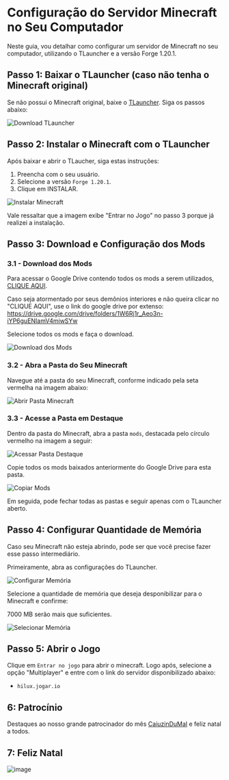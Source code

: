 # Configuração do Servidor Minecraft no Seu Computador

Neste guia, vou detalhar como configurar um servidor de Minecraft no seu computador, utilizando o TLauncher e a versão Forge 1.20.1.

## Passo 1: Baixar o TLauncher (caso não tenha o Minecraft original)

Se não possui o Minecraft original, baixe o [TLauncher](https://tlauncher.org/en/). Siga os passos abaixo:

![Download TLauncher](https://github.com/minecraft-hilux/tutorial-2023.2/assets/153953515/db483a53-f536-427a-a562-b37e2a5b660a)

## Passo 2: Instalar o Minecraft com o TLauncher

Após baixar e abrir o TLaucher, siga estas instruções:

1. Preencha com o seu usuário.
2. Selecione a versão `Forge 1.20.1`.
3. Clique em INSTALAR.

![Instalar Minecraft](https://github.com/minecraft-hilux/tutorial-2023.2/assets/153953515/0f19101c-839a-4802-afbe-7ae4eba8148a)

Vale ressaltar que a imagem exibe "Entrar no Jogo" no passo 3 porque já realizei a instalação.

## Passo 3: Download e Configuração dos Mods

### 3.1 - Download dos Mods

Para acessar o Google Drive contendo todos os mods a serem utilizados, [CLIQUE AQUI](https://drive.google.com/drive/folders/1W6Rj1r_Aeo3n-iYP6guENIamV4miwSYw).

Caso seja atormentado por seus demônios interiores e não queira clicar no "CLIQUE AQUI", use o link do google drive por extenso: https://drive.google.com/drive/folders/1W6Rj1r_Aeo3n-iYP6guENIamV4miwSYw

Selecione todos os mods e faça o download.

![Download dos Mods](https://github.com/minecraft-hilux/tutorial-2023.2/assets/153953515/aaa7eb08-3ba4-45c6-b17f-c20a9e3d5893)

### 3.2 - Abra a Pasta do Seu Minecraft

Navegue até a pasta do seu Minecraft, conforme indicado pela seta vermelha na imagem abaixo:

![Abrir Pasta Minecraft](https://github.com/minecraft-hilux/tutorial-2023.2/assets/153953515/668a8335-5a0b-42b3-a2ad-4695c57db6d3)

### 3.3 - Acesse a Pasta em Destaque

Dentro da pasta do Minecraft, abra a pasta `mods`, destacada pelo círculo vermelho na imagem a seguir:

![Acessar Pasta Destaque](https://github.com/minecraft-hilux/tutorial-2023.2/assets/153953515/5ebb1c54-041f-44f7-abc4-388486405781)

Copie todos os mods baixados anteriormente do Google Drive para esta pasta.

![Copiar Mods](https://github.com/minecraft-hilux/tutorial-2023.2/assets/153953515/793e4162-08e6-4fd0-a2bc-9cf5a0a18e98)

Em seguida, pode fechar todas as pastas e seguir apenas com o TLauncher aberto.

## Passo 4: Configurar Quantidade de Memória

Caso seu Minecraft não esteja abrindo, pode ser que você precise fazer esse passo intermediário.

Primeiramente, abra as configurações do TLauncher.

![Configurar Memória](https://github.com/minecraft-hilux/tutorial-2023.2/assets/153953515/d55833b1-ec78-49c8-8c40-4a9c5127f9f7)

Selecione a quantidade de memória que deseja desponibilizar para o Minecraft e confirme:

7000 MB serão mais que suficientes.

![Selecionar Memória](https://github.com/minecraft-hilux/tutorial-2023.2/assets/153953515/6a971fa4-dac3-4dec-ba8d-70e70da22a73)

## Passo 5: Abrir o Jogo

Clique em `Entrar no jogo` para abrir o minecraft. Logo após, selecione a opção "Multiplayer" e entre com o link do servidor disponibilizado abaixo:

- ``hilux.jogar.io``


## 6: Patrocínio

Destaques ao nosso grande patrocinador do mês [CaiuzinDuMal](https://www.instagram.com/caio.o.l/) e feliz natal a todos.

## 7: Feliz Natal
![image](https://github.com/minecraft-hilux/tutorial-2023.2/assets/153953515/964a2da1-b962-408b-931d-96081ee0eca0)
